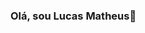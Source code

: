 ### Olá, sou Lucas Matheus👋

<!--
**LucasMatheus12/LucasMatheus12** is a ✨ _special_ ✨ repository because its `README.md` (this file) appears on your GitHub profile.


- 🔭 Atualmente cursando Tecnologia da Informação(bacharelado). 
- 🌱 Participando do Programa Desenvolve 2022 da Boticário (fullStack).
- 👨‍💻 Minha meta no momento é adquirir conhecimento em React Js, para poder aplicar em projetos futuros.
- 😍 Gosto muito de Front-end e Back-end, por isso minha escolha da trilha FullStack. 



